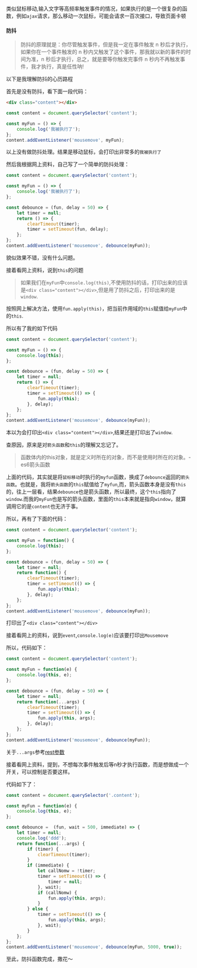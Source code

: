 类似鼠标移动,输入文字等高频率触发事件的情况，如果执行的是一个很复杂的函数，例如`ajax`请求，那么移动一次鼠标，可能会请求一百次接口，导致页面卡顿

#### 防抖

> 防抖的原理就是：你尽管触发事件，但是我一定在事件触发 n 秒后才执行，如果你在一个事件触发的 n 秒内又触发了这个事件，那我就以新的事件的时间为准，n 秒后才执行，总之，就是要等你触发完事件 n 秒内不再触发事件，我才执行，真是任性呐!

以下是我理解防抖的心历路程

首先是没有防抖，看下面一段代码：

```html
<div class="content"></div>
```

```js
const content = document.querySelector('content');

const myFun = () => {
    console.log('我被执行了');
};
content.addEventListener('mousemove', myFun);
```

以上没有做防抖处理。结果是移动鼠标，会打印出非常多的`我被执行了`

然后我根据网上资料，自己写了一个简单的防抖处理：
```js
const content = document.querySelector('content');

const myFun = () => {
    console.log('我被执行了');
};

const debounce = (fun, delay = 50) => {
    let timer = null;
    return () => {
        clearTimeout(timer);
        timer = setTimeout(fun, delay);
    };
};
content.addEventListener('mousemove', debounce(myFun));
```

貌似效果不错，没有什么问题。

接着看网上资料，说到`this`的问题

> 如果我们在`myFun`中`console.log(this)`,不使用防抖的话，打印出来的应该是`<div class="content"></div>`,但是用了防抖之后，打印出来的是`window`.

按照网上解决方法，使用`fun.apply(this)`，把当前作用域的`this`赋值给`myFun`中的`this`.

所以有了我的如下代码

```js
const content = document.querySelector('content');

const myFun = () => {
    console.log(this);
};

const debounce = (fun, delay = 50) => {
    let timer = null;
    return () => {
        clearTimeout(timer);
        timer = setTimeout(() => {
            fun.apply(this);
        }, delay);
    };
};
content.addEventListener('mousemove', debounce(myFun));
```

本以为会打印出`<div class="content"></div>`,结果还是打印出了`window`.

查原因，原来是对`箭头函数`和`this`的理解又忘记了。

> 函数体内的this对象，就是定义时所在的对象，而不是使用时所在的对象。-es6箭头函数

上面的代码，其实就是将`鼠标移动`时执行的`myfun`函数，换成了`debounce`返回的`箭头函数`。也就是，我将`箭头函数`的`this`赋值给了`myfun`,而，箭头函数本身是没有`this`的，往上一层看，结果`debounce`也是箭头函数，所以最终，这个`this`指向了`window`.而我的`myFun`也是写的箭头函数，里面的`this`本来就是指向`window`，就算调用它的是`content`也无济于事。

所以，再有了下面的代码：

```js
const content = document.querySelector('content');

const myFun = function() {
    console.log(this);
};

const debounce = (fun, delay = 50) => {
    let timer = null;
    return function() {
        clearTimeout(timer);
        timer = setTimeout(() => {
            fun.apply(this);
        }, delay);
    };
};
content.addEventListener('mousemove', debounce(myFun));
```

打印出了`<div class="content"></div>`

接着看网上的资料，说到`event`,`console.log(e)`应该要打印出`Mousemove`

所以，代码如下：

```js
const content = document.querySelector('content');

const myFun = function(e) {
    console.log(this, e);
};

const debounce = (fun, delay = 50) => {
    let timer = null;
    return function(...args) {
        clearTimeout(timer);
        timer = setTimeout(() => {
            fun.apply(this, args);
        }, delay);
    };
};
content.addEventListener('mousemove', debounce(myFun));
```

关于`...args`参考[rest参数](http://es6.ruanyifeng.com/#docs/function)

接着看网上资料，提到，不想每次事件触发后等n秒才执行函数，而是想做成一个开关，可以控制是否要这样。

代码如下了：

```js
const content = document.querySelector('.content');

const myFun = function(e) {
    console.log(this, e);
};

const debounce =  (fun, wait = 500, immediate) => {
    let timer = null;
    console.log('ddd');
    return function(...args) {
        if (timer) {
            clearTimeout(timer);
        }
        if (immediate) {
            let callNomw = !timer;
            timer = setTimeout(() => {
                timer = null;
            }, wait);
            if (callNomw) {
                fun.apply(this, args);
            }
        } else {
            timer = setTimeout(() => {
                fun.apply(this, args);
            }, wait);
        }
    };
};
content.addEventListener('mousemove', debounce(myFun, 5000, true));
```

至此，防抖函数完成，撒花～